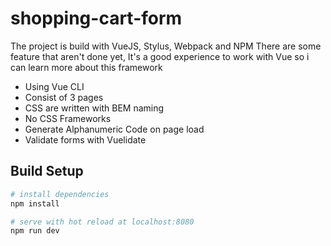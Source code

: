 # shopping-cart-form

The project is build with VueJS, Stylus, Webpack and NPM
There are some feature that aren't done yet, It's a good experience to work with Vue so i can learn more about this framework

- Using Vue CLI
- Consist of 3 pages
- CSS are written with BEM naming
- No CSS Frameworks
- Generate Alphanumeric Code on page load
- Validate forms with Vuelidate

## Build Setup

``` bash
# install dependencies
npm install

# serve with hot reload at localhost:8080
npm run dev

